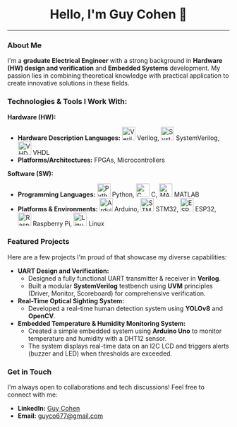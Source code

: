 <h1 align="center">Hello, I'm Guy Cohen 👋</h1>

---

### About Me

I'm a **graduate Electrical Engineer** with a strong background in **Hardware (HW) design and verification** and **Embedded Systems** development. My passion lies in combining theoretical knowledge with practical application to create innovative solutions in these fields.

### Technologies & Tools I Work With:

**Hardware (HW):**
* **Hardware Description Languages:** <img src="https://cdn.jsdelivr.net/npm/simple-icons@v11/icons/verilog.svg" alt="Verilog" width="30" height="30"/> Verilog, <img src="https://cdn.jsdelivr.net/npm/simple-icons@v11/icons/systemverilog.svg" alt="SystemVerilog" width="30" height="30"/> SystemVerilog, <img src="https://cdn.jsdelivr.net/npm/simple-icons@v11/icons/vhdl.svg" alt="VHDL" width="30" height="30"/> VHDL
* **Platforms/Architectures:** FPGAs, Microcontrollers

**Software (SW):**
* **Programming Languages:** <img src="https://cdn.jsdelivr.net/npm/simple-icons@v11/icons/python.svg" alt="Python" width="30" height="30"/> Python, <img src="https://cdn.jsdelivr.net/npm/simple-icons@v11/icons/c.svg" alt="C" width="30" height="30"/> C, <img src="https://cdn.jsdelivr.net/npm/simple-icons@v11/icons/matlab.svg" alt="MATLAB" width="30" height="30"/> MATLAB
* **Platforms & Environments:** <img src="https://cdn.jsdelivr.net/npm/simple-icons@v11/icons/arduino.svg" alt="Arduino" width="30" height="30"/> Arduino, <img src="https://cdn.jsdelivr.net/npm/simple-icons@v11/icons/stmicroelectronics.svg" alt="STM32" width="30" height="30"/> STM32, <img src="https://cdn.jsdelivr.net/npm/simple-icons@v11/icons/espressif.svg" alt="ESP32" width="30" height="30"/> ESP32, <img src="https://cdn.jsdelivr.net/npm/simple-icons@v11/icons/raspberrypi.svg" alt="Raspberry Pi" width="30" height="30"/> Raspberry Pi, <img src="https://cdn.jsdelivr.net/npm/simple-icons@v11/icons/linux.svg" alt="Linux" width="30" height="30"/> Linux

### Featured Projects

Here are a few projects I'm proud of that showcase my diverse capabilities:

* **UART Design and Verification:**
    * Designed a fully functional UART transmitter & receiver in **Verilog**.
    * Built a modular **SystemVerilog** testbench using **UVM** principles (Driver, Monitor, Scoreboard) for comprehensive verification.
* **Real-Time Optical Sighting System:**
    * Developed a real-time human detection system using **YOLOv8** and **OpenCV**.
* **Embedded Temperature & Humidity Monitoring System:**
    * Created a simple embedded system using **Arduino Uno** to monitor temperature and humidity with a DHT12 sensor.
    * The system displays real-time data on an I2C LCD and triggers alerts (buzzer and LED) when thresholds are exceeded.

### Get in Touch

I'm always open to collaborations and tech discussions! Feel free to connect with me:

* **LinkedIn:** [Guy Cohen](https://www.linkedin.com/in/guy-cohen-a45458226/)
* **Email:** [guyco677@gmail.com](mailto:guyco677@gmail.com)
